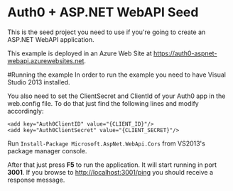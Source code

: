 # Auth0 + ASP.NET WebAPI Seed
This is the seed project you need to use if you're going to create an ASP.NET WebAPI application.

This example is deployed in an Azure Web Site at https://auth0-aspnet-webapi.azurewebsites.net.

#Running the example
In order to run the example you need to have Visual Studio 2013 installed.

You also need to set the ClientSecret and ClientId of your Auth0 app in the web.config file. To do that just find the following lines and modify accordingly:
```CSharp
<add key="Auth0ClientID" value="{CLIENT_ID}"/>
<add key="Auth0ClientSecret" value="{CLIENT_SECRET}"/>
```

Run `Install-Package Microsoft.AspNet.WebApi.Cors` from VS2013's package manager console.


After that just press **F5** to run the application. It will start running in port **3001**. If you browse to [http://localhost:3001/ping](http://localhost:3001/ping) you should receive a response message.
